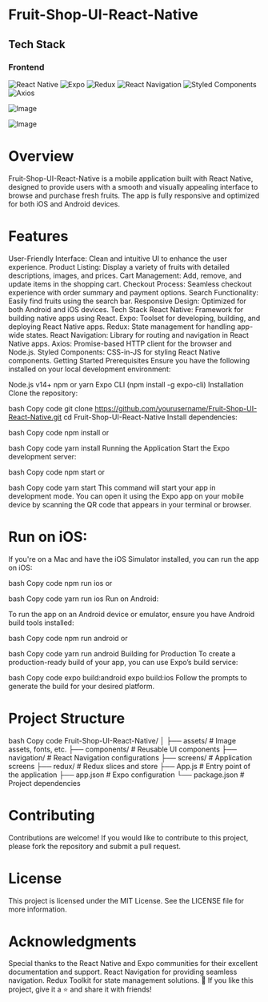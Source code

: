 # Fruit-Shop-UI-React-Native

## Tech Stack

### Frontend
<div>
    <img src="https://img.shields.io/badge/-React_Native-black?style=for-the-badge&logoColor=white&logo=react&color=61DAFB" alt="React Native" />
    <img src="https://img.shields.io/badge/-Expo-black?style=for-the-badge&logoColor=white&logo=expo&color=000020" alt="Expo" />
    <img src="https://img.shields.io/badge/-Redux-black?style=for-the-badge&logoColor=white&logo=redux&color=764ABC" alt="Redux" />
    <img src="https://img.shields.io/badge/-React_Navigation-black?style=for-the-badge&logoColor=white&logo=react&color=33B2FF" alt="React Navigation" />
    <img src="https://img.shields.io/badge/-Styled_Components-black?style=for-the-badge&logoColor=white&logo=styled-components&color=DB7093" alt="Styled Components" />
    <img src="https://img.shields.io/badge/-Axios-black?style=for-the-badge&logoColor=white&logo=axios&color=5A29E4" alt="Axios" />
</div>


![Image](https://www.instagram.com/p/CzgVgJNtZtB/?utm_source=ig_web_copy_link&igshid=MzRlODBiNWFlZA==)

![Image](https://cdn.dribbble.com/userupload/5932943/file/original-0f5867a7710b4800371334a4bb4c3d98.png?compress=1&resize=2048x1536)
 
# Overview
Fruit-Shop-UI-React-Native is a mobile application built with React Native, designed to provide users with a smooth and visually appealing interface to browse and purchase fresh fruits. The app is fully responsive and optimized for both iOS and Android devices.

# Features
User-Friendly Interface: Clean and intuitive UI to enhance the user experience.
Product Listing: Display a variety of fruits with detailed descriptions, images, and prices.
Cart Management: Add, remove, and update items in the shopping cart.
Checkout Process: Seamless checkout experience with order summary and payment options.
Search Functionality: Easily find fruits using the search bar.
Responsive Design: Optimized for both Android and iOS devices.
Tech Stack
React Native: Framework for building native apps using React.
Expo: Toolset for developing, building, and deploying React Native apps.
Redux: State management for handling app-wide states.
React Navigation: Library for routing and navigation in React Native apps.
Axios: Promise-based HTTP client for the browser and Node.js.
Styled Components: CSS-in-JS for styling React Native components.
Getting Started
Prerequisites
Ensure you have the following installed on your local development environment:

Node.js v14+
npm or yarn
Expo CLI (npm install -g expo-cli)
Installation
Clone the repository:

bash
Copy code
git clone https://github.com/yourusername/Fruit-Shop-UI-React-Native.git
cd Fruit-Shop-UI-React-Native
Install dependencies:

bash
Copy code
npm install
or

bash
Copy code
yarn install
Running the Application
Start the Expo development server:

bash
Copy code
npm start
or

bash
Copy code
yarn start
This command will start your app in development mode. You can open it using the Expo app on your mobile device by scanning the QR code that appears in your terminal or browser.

# Run on iOS:

If you're on a Mac and have the iOS Simulator installed, you can run the app on iOS:

bash
Copy code
npm run ios
or

bash
Copy code
yarn run ios
Run on Android:

To run the app on an Android device or emulator, ensure you have Android build tools installed:

bash
Copy code
npm run android
or

bash
Copy code
yarn run android
Building for Production
To create a production-ready build of your app, you can use Expo’s build service:

bash
Copy code
expo build:android
expo build:ios
Follow the prompts to generate the build for your desired platform.

# Project Structure
bash
Copy code
Fruit-Shop-UI-React-Native/
│
├── assets/              # Image assets, fonts, etc.
├── components/          # Reusable UI components
├── navigation/          # React Navigation configurations
├── screens/             # Application screens
├── redux/               # Redux slices and store
├── App.js               # Entry point of the application
├── app.json             # Expo configuration
└── package.json         # Project dependencies
# Contributing
Contributions are welcome! If you would like to contribute to this project, please fork the repository and submit a pull request.

# License
This project is licensed under the MIT License. See the LICENSE file for more information.

# Acknowledgments
Special thanks to the React Native and Expo communities for their excellent documentation and support.
React Navigation for providing seamless navigation.
Redux Toolkit for state management solutions.
💙 If you like this project, give it a ⭐ and share it with friends!
